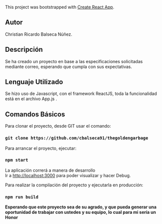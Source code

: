 This project was bootstrapped with [Create React App](https://github.com/facebook/create-react-app).

## Autor
Christian Ricardo Balseca Núñez.

## Descripción

Se ha creado un proyecto en base a las especificaciones solicitadas mediante correo, esperando que cumpla con sus expectativas.

## Lenguaje Utilizado
Se hizo uso de Javascript, con el framework ReactJS, toda la funcionalidad está en el archivo App.js .

## Comandos Básicos

Para clonar el proyecto, desde GIT usar el comando:

### `git clone https://github.com/cbalseca91/thegoldengarbage`

Para arrancar el proyecto, ejecutar:

### `npm start`

La aplicación correrá a manera de desarrollo<br />
Ir a [http://localhost:3000](http://localhost:3000) para poder visualizar y hacer Debug.


Para realizar la compilación del proyecto y ejecutarla en producción:

### `npm run build`


**Esperando que este proyecto sea de su agrado, y que pueda generar una oportunidad de trabajar con ustedes y su equipo, lo cual para mi sería un Honor**